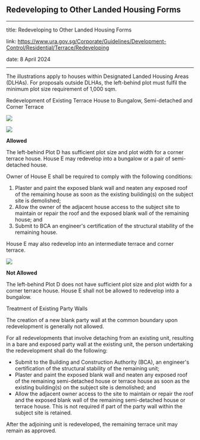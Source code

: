 ## Redeveloping to Other Landed Housing Forms
---
title: Redeveloping to Other Landed Housing Forms

link: https://www.ura.gov.sg/Corporate/Guidelines/Development-Control/Residential/Terrace/Redeveloping

date: 8 April 2024

---


The illustrations apply to houses within Designated Landed Housing Areas (DLHAs). For proposals outside DLHAs, the left-behind plot must fulfil the minimum plot size requirement of 1,000 sqm.

Redevelopment of Existing Terrace House to Bungalow, Semi-detached and Corner Terrace

![](https://www.ura.gov.sg/-/media/Corporate/Guidelines/Development-control/Redevelopment/LH_Fig172_Redevelopment_A1_A.jpg?h=80%25&w=80%25)  
  
![](https://www.ura.gov.sg/-/media/Corporate/Guidelines/Development-control/Redevelopment/LH_Fig172_Redevelopment_A2_A.jpg?h=50%25&w=50%25)

**Allowed**

The left-behind Plot D has sufficient plot size and plot width for a corner terrace house. House E may redevelop into a bungalow or a pair of semi-detached house.  
  
Owner of House E shall be required to comply with the following conditions:  
  

1.  Plaster and paint the exposed blank wall and neaten any exposed roof of the remaining house as soon as the existing building(s) on the subject site is demolished;
2.  Allow the owner of the adjacent house access to the subject site to maintain or repair the roof and the exposed blank wall of the remaining house; and
3.  Submit to BCA an engineer's certification of the structural stability of the remaining house.

House E may also redevelop into an intermediate terrace and corner terrace.

  
  

![](https://www.ura.gov.sg/-/media/Corporate/Guidelines/Development-control/Redevelopment/LH_Fig172_Redevelopment_B_NA.jpg)

**Not Allowed**

The left-behind Plot D does not have sufficient plot size and plot width for a corner terrace house. House E shall not be allowed to redevelop into a bungalow.

  
  

Treatment of Existing Party Walls

The creation of a new blank party wall at the common boundary upon redevelopment is generally not allowed.

For all redevelopments that involve detaching from an existing unit, resulting in a bare and exposed party wall at the existing unit, the person undertaking the redevelopment shall do the following:

-   Submit to the Building and Construction Authority (BCA), an engineer's certification of the structural stability of the remaining unit;
-   Plaster and paint the exposed blank wall and neaten any exposed roof of the remaining semi-detached house or terrace house as soon as the existing building(s) on the subject site is demolished; and
-   Allow the adjacent owner access to the site to maintain or repair the roof and the exposed blank wall of the remaining semi-detached house or terrace house. This is not required if part of the party wall within the subject site is retained.

After the adjoining unit is redeveloped, the remaining terrace unit may remain as approved.



